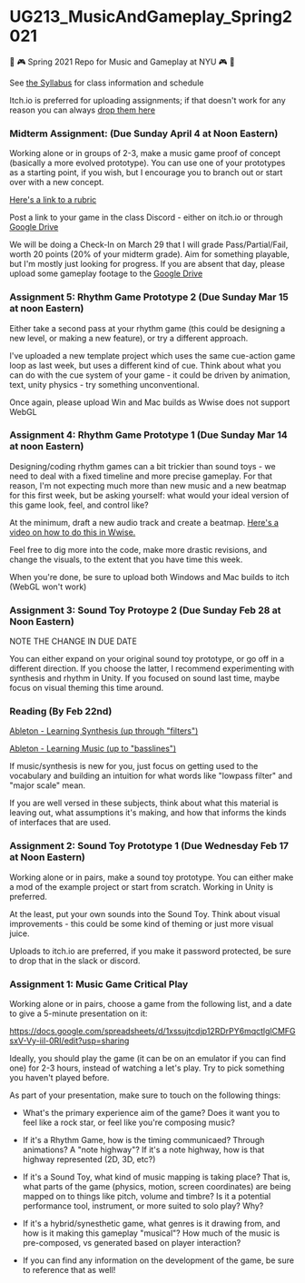 # UG213_MusicAndGameplay_Spring2021
🎵 🎮 Spring 2021 Repo for Music and Gameplay at NYU 🎮 🎵

See [the Syllabus](https://github.com/8ude/UG213_MusicAndGameplay_Spring2021/blob/main/UG213-MusicAndGameplaySyllabus-Spring2021.pdf) for class information and schedule

Itch.io is preferred for uploading assignments; if that doesn't work for any reason you can always [drop them here](https://drive.google.com/drive/folders/1Y29kA2MScYa_VtVYYSdVY5pU5G8ttM7j?usp=sharing)


### Midterm Assignment: (Due Sunday April 4 at Noon Eastern)

Working alone or in groups of 2-3, make a music game proof of concept (basically a more evolved prototype). You can use one of your prototypes as a starting point, if you wish, but I encourage you to branch out or start over with a new concept.

[Here's a link to a rubric](https://docs.google.com/document/d/1T-0OPe9g5o-F4LFVjnSCuShDYxzpuY7RWMrSzagJq2E/edit?usp=sharing)

Post a link to your game in the class Discord - either on itch.io or through [Google Drive](https://drive.google.com/drive/folders/1L6qY9uJ9o46hEq7Ucv_rLkNXBxcCwEqY?usp=sharing)

We will be doing a Check-In on March 29 that I will grade Pass/Partial/Fail, worth 20 points (20% of your midterm grade). Aim for something playable, but I'm mostly just looking for progress.  If you are absent that day, please upload some gameplay footage to the [Google Drive](https://drive.google.com/drive/folders/1A_LzMs15shKmtytZGon2AFiFfVxJLejo?usp=sharing)

### Assignment 5: Rhythm Game Prototype 2 (Due Sunday Mar 15 at noon Eastern)

Either take a second pass at your rhythm game (this could be designing a new level, or making a new feature), or try a different approach.  

I've uploaded a new template project which uses the same cue-action game loop as last week, but uses a different kind of cue.  Think about what you can do with the cue system of your game - it could be driven by animation, text, unity physics - try something unconventional. 

Once again, please upload Win and Mac builds as Wwise does not support WebGL

### Assignment 4: Rhythm Game Prototype 1 (Due Sunday Mar 14 at noon Eastern)

Designing/coding rhythm games can a bit trickier than sound toys - we need to deal with a fixed timeline and more precise gameplay.  For that reason, I'm not expecting much more than new music and a new beatmap for this first week, but be asking yourself: what would your ideal version of this game look, feel, and control like? 

At the minimum, draft a new audio track and create a beatmap.  [Here's a video on how to do this in Wwise.](https://drive.google.com/file/d/1SHUSfQ_lohI43cNPexuNy0EMBf6Jhr6u/view?usp=sharing)

Feel free to dig more into the code, make more drastic revisions, and change the visuals, to the extent that you have time this week. 

When you're done, be sure to upload both Windows and Mac builds to itch (WebGL won't work)

### Assignment 3: Sound Toy Protoype 2 (Due Sunday Feb 28 at Noon Eastern)

NOTE THE CHANGE IN DUE DATE

You can either expand on your original sound toy prototype, or go off in a different direction. If you choose the latter, I recommend experimenting with synthesis and rhythm in Unity.  If you focused on sound last time, maybe focus on visual theming this time around.


### Reading (By Feb 22nd)

[Ableton - Learning Synthesis (up through "filters")](https://learningsynths.ableton.com/en/synth-basics/changing-the-sound)

[Ableton - Learning Music (up to "basslines")](https://learningmusic.ableton.com/)

If music/synthesis is new for you, just focus on getting used to the vocabulary and building an intuition for what words like "lowpass filter" and "major scale" mean.

If you are well versed in these subjects, think about what this material is leaving out, what assumptions it's making, and how that informs the kinds of interfaces that are used.

### Assignment 2: Sound Toy Prototype 1 (Due Wednesday Feb 17 at Noon Eastern)

Working alone or in pairs, make a sound toy prototype.  You can either make a mod of the example project or start from scratch. Working in Unity is preferred.

At the least, put your own sounds into the Sound Toy.  Think about visual improvements - this could be some kind of theming or just more visual juice.

Uploads to itch.io are preferred, if you make it password protected, be sure to drop that in the slack or discord.



### Assignment 1: Music Game Critical Play

Working alone or in pairs, choose a game from the following list, and a date to give a 5-minute presentation on it:

https://docs.google.com/spreadsheets/d/1xssujtcdjp12RDrPY6mqctlglCMFGsxV-Vy-iil-0RI/edit?usp=sharing

Ideally, you should play the game (it can be on an emulator if you can find one) for 2-3 hours, instead of watching a let's play.  Try to pick something you haven't played before.

As part of your presentation, make sure to touch on the following things:

* What's the primary experience aim of the game?  Does it want you to feel like a rock star, or feel like you're composing music?

* If it's a Rhythm Game, how is the timing communicaed?  Through animations?  A "note highway"?  If it's a note highway, how is that highway represented (2D, 3D, etc?)

* If it's a Sound Toy, what kind of music mapping is taking place?  That is, what parts of the game (physics, motion, screen coordinates) are being mapped on to things like pitch, volume and timbre?  Is it a potential performance tool, instrument, or more suited to solo play?  Why?

* If it's a hybrid/synesthetic game, what genres is it drawing from, and how is it making this gameplay "musical"?  How much of the music is pre-composed, vs generated based on player interaction?

* If you can find any information on the development of the game, be sure to reference that as well!
